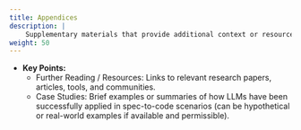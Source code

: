 ```yaml
---
title: Appendices
description: |
    Supplementary materials that provide additional context or resources.
weight: 50
---
```


* **Key Points:**  
  * Further Reading / Resources: Links to relevant research papers, articles, tools, and communities.  
  * Case Studies: Brief examples or summaries of how LLMs have been successfully applied in spec-to-code scenarios (can be hypothetical or real-world examples if available and permissible).
